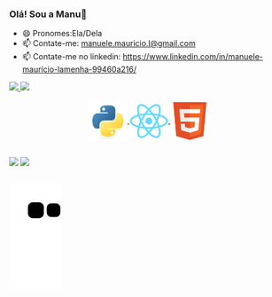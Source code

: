 ### Olá! Sou a Manu👋

- 😄 Pronomes:Ela/Dela
- 📫 Contate-me: manuele.mauricio.l@gmail.com
- 📫 Contate-me no linkedin: https://www.linkedin.com/in/manuele-maurício-lamenha-99460a216/


<div align="center">
  <div align="left">
    <a href="https://github.com/Manu3052">
    <img height="180em" src="https://github-readme-stats.vercel.app/api?username=Manu3052&show_icons=true&theme=dark&include_all_commits=true&count_private=true"/>
    <img height="180em" src="https://github-readme-stats.vercel.app/api/top-langs/?username=Manu3052&layout=compact&langs_count=7&theme=dark"/>
  </div><br>
  <div display="flex">
     <img align="center" alt="Manu-Python" height="70" width="70" src="https://raw.githubusercontent.com/devicons/devicon/master/icons/python/python-original.svg">
     <img align="center" alt="Manu-React" height="70" width="70" src="https://raw.githubusercontent.com/devicons/devicon/master/icons/react/react-original.svg">
     <img align="center" alt="Manu-HTML" height="70" width="70" src="https://raw.githubusercontent.com/devicons/devicon/master/icons/html5/html5-original.svg">
  </div>
</div>
  
  ##
 
<div>
  <a href = "mailto:manuele.mauricio.l@gmail.com"><img src="https://img.shields.io/badge/-Gmail-%23333?style=for-the-badge&logo=gmail&logoColor=white" target="_blank"></a>
  <a href="https://www.linkedin.com/in/manuele-maurício-lamenha-99460a216/" target="_blank"><img src="https://img.shields.io/badge/-LinkedIn-%230077B5?style=for-the-badge&logo=linkedin&logoColor=white" target="_blank"></a>
</div>
  
  
 ##
 ![Snake animation](https://github.com/rafaballerini/rafaballerini/blob/output/github-contribution-grid-snake.svg)
    
